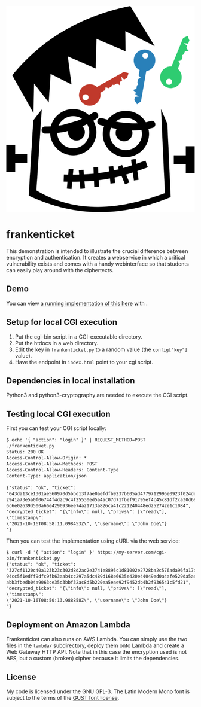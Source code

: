 ![Frankenticket Logo](https://raw.githubusercontent.com/johndoe31415/frankenticket/master/htdocs/frankenticket.svg)

# frankenticket
This demonstration is intended to illustrate the crucial difference between
encryption and authentication. It creates a webservice in which a critical
vulnerability exists and comes with a handy webinterface so that students can
easily play around with the ciphertexts.

## Demo
You can view [a running implementation of this here](https://johndoe31415.github.io/frankenticket/) with .

## Setup for local CGI execution
1. Put the cgi-bin script in a CGI-executable directory.
2. Put the htdocs in a web directory.
3. Edit the key in `frankenticket.py` to a random value (the `config["key"]`
   value).
4. Have the endpoint in `index.html` point to your cgi script.

## Dependencies in local installation
Python3 and python3-cryptography are needed to execute the CGI script.

## Testing local CGI execution
First you can test your CGI script locally:

```
$ echo '{ "action": "login" }' | REQUEST_METHOD=POST ./frankenticket.py
Status: 200 OK
Access-Control-Allow-Origin: *
Access-Control-Allow-Methods: POST
Access-Control-Allow-Headers: Content-Type
Content-Type: application/json

{"status": "ok", "ticket":
"043da13ce1301ae560970d5bbd13f7ae0aefdfb9237b605ad4779712996e0923f024de294b002c
2941a73e5a0f06744f4d2c9c4f25530ed5a4ac07d71fbef91795ef4c45c81df2ca30d68953ce8c6
6c6e02639d500a66e4290936ee74a21713a826ca41c221240448ed252742e1c1084",
"decrypted_ticket": "{\"info\": null, \"privs\": [\"read\"], \"timestamp\":
\"2021-10-16T08:58:11.098453Z\", \"username\": \"John Doe\"}           "}
```

Then you can test the implementation using cURL via the web service:

```
$ curl -d '{ "action": "login" }' https://my-server.com/cgi-bin/frankenticket.py
{"status": "ok", "ticket":
"327cf1120c40a123b23c302d8d2ac2e3741e8895c1d81002e2728ba2c576ada96fa17dd624c3b8
94cc5f1edff9dfc9fb63aab4cc297a5dc489d168e6635e420e44049ed0a4afe529da5aebdf9cee2
abb3fbedb04a9063ce35d3bbf32ac8d5b220ea5eae92f9452db4b2f936541c5fd21",
"decrypted_ticket": "{\"info\": null, \"privs\": [\"read\"], \"timestamp\":
\"2021-10-16T08:50:13.988858Z\", \"username\": \"John Doe\"}           "}
```

## Deployment on Amazon Lambda
Frankenticket can also runs on AWS Lambda. You can simply use the two files in
the `lambda/` subdirectory, deploy them onto Lambda and create a Web Gateway
HTTP API. Note that in this case the encryption used is not AES, but a custom
(broken) cipher because it limits the dependencies.

## License
My code is licensed under the GNU GPL-3. The Latin Modern Mono font is subject
to the terms of the [GUST font license](http://www.gust.org.pl/projects/e-foundry/latin-modern).
